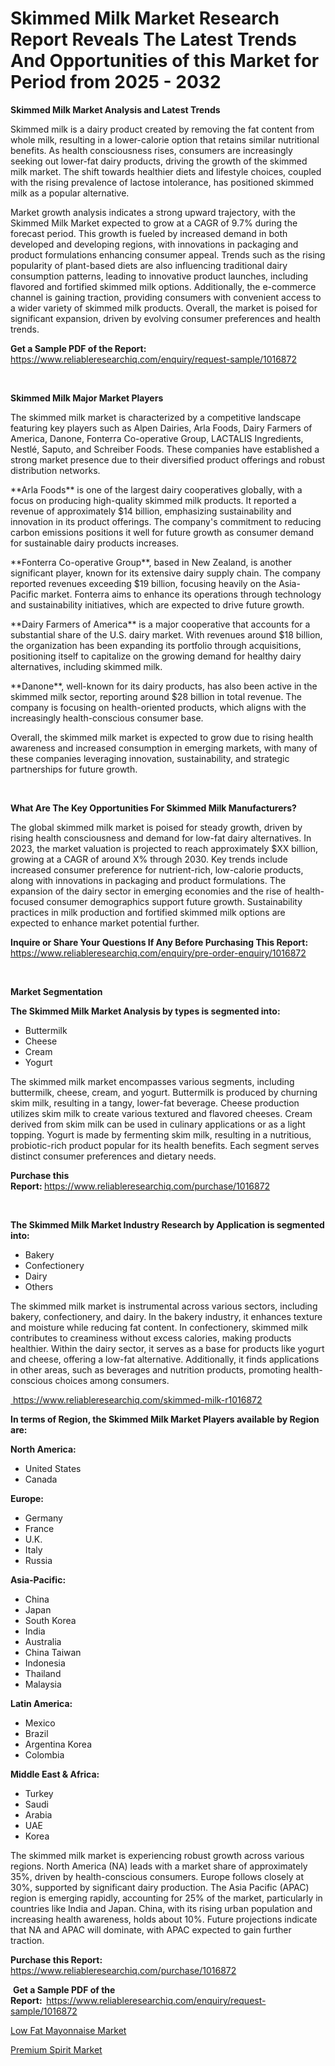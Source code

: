 <p><h1>Skimmed Milk Market Research Report Reveals The Latest Trends And Opportunities of this Market for Period from 2025 - 2032</h1></p><p><strong>Skimmed Milk Market Analysis and Latest Trends</strong></p>
<p><p>Skimmed milk is a dairy product created by removing the fat content from whole milk, resulting in a lower-calorie option that retains similar nutritional benefits. As health consciousness rises, consumers are increasingly seeking out lower-fat dairy products, driving the growth of the skimmed milk market. The shift towards healthier diets and lifestyle choices, coupled with the rising prevalence of lactose intolerance, has positioned skimmed milk as a popular alternative. </p><p>Market growth analysis indicates a strong upward trajectory, with the Skimmed Milk Market expected to grow at a CAGR of 9.7% during the forecast period. This growth is fueled by increased demand in both developed and developing regions, with innovations in packaging and product formulations enhancing consumer appeal. Trends such as the rising popularity of plant-based diets are also influencing traditional dairy consumption patterns, leading to innovative product launches, including flavored and fortified skimmed milk options. Additionally, the e-commerce channel is gaining traction, providing consumers with convenient access to a wider variety of skimmed milk products. Overall, the market is poised for significant expansion, driven by evolving consumer preferences and health trends.</p></p>
<p><strong>Get a Sample PDF of the Report:&nbsp;</strong> <a href="https://www.reliableresearchiq.com/enquiry/request-sample/1016872?utm_campaign=1900&utm_medium=2&utm_source=Github&utm_content=ia&utm_term=14022025&utm_id=skimmed-milk">https://www.reliableresearchiq.com/enquiry/request-sample/1016872</a></p>
<p>&nbsp;</p>
<p><strong>Skimmed Milk Major Market Players</strong></p>
<p><p>The skimmed milk market is characterized by a competitive landscape featuring key players such as Alpen Dairies, Arla Foods, Dairy Farmers of America, Danone, Fonterra Co-operative Group, LACTALIS Ingredients, Nestlé, Saputo, and Schreiber Foods. These companies have established a strong market presence due to their diversified product offerings and robust distribution networks.</p><p>**Arla Foods** is one of the largest dairy cooperatives globally, with a focus on producing high-quality skimmed milk products. It reported a revenue of approximately $14 billion, emphasizing sustainability and innovation in its product offerings. The company's commitment to reducing carbon emissions positions it well for future growth as consumer demand for sustainable dairy products increases.</p><p>**Fonterra Co-operative Group**, based in New Zealand, is another significant player, known for its extensive dairy supply chain. The company reported revenues exceeding $19 billion, focusing heavily on the Asia-Pacific market. Fonterra aims to enhance its operations through technology and sustainability initiatives, which are expected to drive future growth.</p><p>**Dairy Farmers of America** is a major cooperative that accounts for a substantial share of the U.S. dairy market. With revenues around $18 billion, the organization has been expanding its portfolio through acquisitions, positioning itself to capitalize on the growing demand for healthy dairy alternatives, including skimmed milk.</p><p>**Danone**, well-known for its dairy products, has also been active in the skimmed milk sector, reporting around $28 billion in total revenue. The company is focusing on health-oriented products, which aligns with the increasingly health-conscious consumer base.</p><p>Overall, the skimmed milk market is expected to grow due to rising health awareness and increased consumption in emerging markets, with many of these companies leveraging innovation, sustainability, and strategic partnerships for future growth.</p></p>
<p>&nbsp;</p>
<p><strong>What Are The Key Opportunities For Skimmed Milk Manufacturers?</strong></p>
<p><p>The global skimmed milk market is poised for steady growth, driven by rising health consciousness and demand for low-fat dairy alternatives. In 2023, the market valuation is projected to reach approximately $XX billion, growing at a CAGR of around X% through 2030. Key trends include increased consumer preference for nutrient-rich, low-calorie products, along with innovations in packaging and product formulations. The expansion of the dairy sector in emerging economies and the rise of health-focused consumer demographics support future growth. Sustainability practices in milk production and fortified skimmed milk options are expected to enhance market potential further.</p></p>
<p><strong>Inquire or Share Your Questions If Any Before Purchasing This Report:</strong> <a href="https://www.reliableresearchiq.com/enquiry/pre-order-enquiry/1016872?utm_campaign=1900&utm_medium=2&utm_source=Github&utm_content=ia&utm_term=14022025&utm_id=skimmed-milk">https://www.reliableresearchiq.com/enquiry/pre-order-enquiry/1016872</a></p>
<p>&nbsp;</p>
<p><strong>Market Segmentation</strong></p>
<p><strong>The Skimmed Milk Market Analysis by types is segmented into:</strong></p>
<p><ul><li>Buttermilk</li><li>Cheese</li><li>Cream</li><li>Yogurt</li></ul></p>
<p><p>The skimmed milk market encompasses various segments, including buttermilk, cheese, cream, and yogurt. Buttermilk is produced by churning skim milk, resulting in a tangy, lower-fat beverage. Cheese production utilizes skim milk to create various textured and flavored cheeses. Cream derived from skim milk can be used in culinary applications or as a light topping. Yogurt is made by fermenting skim milk, resulting in a nutritious, probiotic-rich product popular for its health benefits. Each segment serves distinct consumer preferences and dietary needs.</p></p>
<p><strong>Purchase this Report:&nbsp;</strong><a href="https://www.reliableresearchiq.com/purchase/1016872?utm_campaign=1900&utm_medium=2&utm_source=Github&utm_content=ia&utm_term=14022025&utm_id=skimmed-milk">https://www.reliableresearchiq.com/purchase/1016872</a></p>
<p>&nbsp;</p>
<p><strong>The Skimmed Milk Market Industry Research by Application is segmented into:</strong></p>
<p><ul><li>Bakery</li><li>Confectionery</li><li>Dairy</li><li>Others</li></ul></p>
<p><p>The skimmed milk market is instrumental across various sectors, including bakery, confectionery, and dairy. In the bakery industry, it enhances texture and moisture while reducing fat content. In confectionery, skimmed milk contributes to creaminess without excess calories, making products healthier. Within the dairy sector, it serves as a base for products like yogurt and cheese, offering a low-fat alternative. Additionally, it finds applications in other areas, such as beverages and nutrition products, promoting health-conscious choices among consumers.</p></p>
<p><a href="https://www.reliableresearchiq.com/skimmed-milk-r1016872?utm_campaign=1900&utm_medium=2&utm_source=Github&utm_content=ia&utm_term=14022025&utm_id=skimmed-milk">&nbsp;https://www.reliableresearchiq.com/skimmed-milk-r1016872</a></p>
<p><strong>In terms of Region, the Skimmed Milk Market Players available by Region are:</strong></p>
<p>
    <p> <strong> North America: </strong>
        <ul>
            <li>United States</li>
            <li>Canada</li>
        </ul>
        </p> 
    <p> <strong> Europe: </strong>
        <ul>
            <li>Germany</li>
            <li>France</li>
            <li>U.K.</li>
            <li>Italy</li>
            <li>Russia</li>
        </ul>
        </p> 
    <p> <strong> Asia-Pacific: </strong>
        <ul>
            <li>China</li>
            <li>Japan</li>
            <li>South Korea</li>
            <li>India</li>
            <li>Australia</li>
            <li>China Taiwan</li>
            <li>Indonesia</li>
            <li>Thailand</li>
            <li>Malaysia</li>
        </ul>
        </p> 
    <p> <strong> Latin America: </strong>
        <ul>
            <li>Mexico</li>
            <li>Brazil</li>
            <li>Argentina Korea</li>
            <li>Colombia</li>
        </ul>
        </p> 
    <p> <strong> Middle East & Africa: </strong>
        <ul>
            <li>Turkey</li>
            <li>Saudi</li>
            <li>Arabia</li>
            <li>UAE</li>
            <li>Korea</li>
        </ul>
    </p>
    </p>
<p><p>The skimmed milk market is experiencing robust growth across various regions. North America (NA) leads with a market share of approximately 35%, driven by health-conscious consumers. Europe follows closely at 30%, supported by significant dairy production. The Asia Pacific (APAC) region is emerging rapidly, accounting for 25% of the market, particularly in countries like India and Japan. China, with its rising urban population and increasing health awareness, holds about 10%. Future projections indicate that NA and APAC will dominate, with APAC expected to gain further traction.</p></p>
<p><strong>Purchase this Report: </strong><a href="https://www.reliableresearchiq.com/purchase/1016872?utm_campaign=1900&utm_medium=2&utm_source=Github&utm_content=ia&utm_term=14022025&utm_id=skimmed-milk">https://www.reliableresearchiq.com/purchase/1016872</a></p>
<p>&nbsp;<strong>Get a Sample PDF of the Report:&nbsp;&nbsp;</strong><a href="https://www.reliableresearchiq.com/enquiry/request-sample/1016872?utm_campaign=1900&utm_medium=2&utm_source=Github&utm_content=ia&utm_term=14022025&utm_id=skimmed-milk">https://www.reliableresearchiq.com/enquiry/request-sample/1016872</a></p>
<p><strong></strong></p>
<p><p><a href="https://github.com/sharphadan/Market-Research-Report-List-1/blob/main/low-fat-mayonnaise-market.md?utm_campaign=1900&utm_medium=2&utm_source=Github&utm_content=ia&utm_term=14022025&utm_id=skimmed-milk">Low Fat Mayonnaise Market</a></p><p><a href="https://github.com/bokerraaenc7/Market-Research-Report-List-1/blob/main/premium-spirit-market.md?utm_campaign=1900&utm_medium=2&utm_source=Github&utm_content=ia&utm_term=14022025&utm_id=skimmed-milk">Premium Spirit Market</a></p></p>